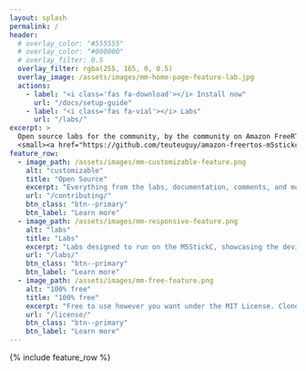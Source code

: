 ```yaml
---
layout: splash
permalink: /
header:
  # overlay_color: "#555555"
  # overlay_color: "#000000"
  # overlay_filter: 0.5
  overlay_filter: rgba(255, 165, 0, 0.5)
  overlay_image: /assets/images/mm-home-page-feature-lab.jpg
  actions:
    - label: "<i class='fas fa-download'></i> Install now"
      url: "/docs/setup-guide"
    - label: "<i class='fas fa-vial'></i> Labs"
      url: "/labs/"
excerpt: >
  Open source labs for the community, by the community on Amazon FreeRTOS.<br />
  <small><a href="https://github.com/teuteuguy/amazon-freertos-m5stickc-workshop/releases/tag/0.0.1">Latest release v0.0.1</a></small>
feature_row:
  - image_path: /assets/images/mm-customizable-feature.png
    alt: "customizable"
    title: "Open Source"
    excerpt: "Everything from the labs, documentation, comments, and more can be submitted by the community thanks to Github."
    url: "/contributing/"
    btn_class: "btn--primary"
    btn_label: "Learn more"
  - image_path: /assets/images/mm-responsive-feature.png
    alt: "labs"
    title: "Labs"
    excerpt: "Labs designed to run on the M5StickC, showcasing the device and Amazon FreeRTOS capabilities."
    url: "/labs/"
    btn_class: "btn--primary"
    btn_label: "Learn more"
  - image_path: /assets/images/mm-free-feature.png
    alt: "100% free"
    title: "100% free"
    excerpt: "Free to use however you want under the MIT License. Clone it, fork it, customize it... whatever!"
    url: "/license/"
    btn_class: "btn--primary"
    btn_label: "Learn more"      
---
```


{% include feature_row %}
